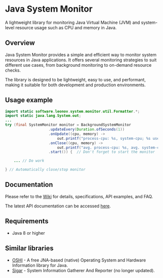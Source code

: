 Java System Monitor
===================
A lightweight library for monitoring Java Virtual Machine (JVM) and system-level resource usage such as CPU and memory in Java.

Overview
--------
Java System Monitor provides a simple and efficient way to monitor system resources in Java applications. It offers several monitoring strategies to suit different use cases, from background monitoring to on-demand resource checks.

The library is designed to be lightweight, easy to use, and performant, making it suitable for both development and production environments.

Usage example
-------------

```java
import static software.leonov.system.monitor.util.Formatter.*;
import static java.lang.System.out;
...
try (final SystemMonitor monitor = BackgroundSystemMonitor
                    .updateEvery(Duration.ofSeconds(1))
                    .onUpdate((cpu, memory) ->
                        out.printf("process-cpu: %s, system-cpu; %s used-memory: %s%n", formatPercent(cpu.getProcessCpuLoad()), formatPercent(cpu.getSystemCpuLoad()), formatDecimalBytes(memory.getUsedMemory())))
                    .onClose((cpu, memory) ->
                        out.printf("avg. process-cpu: %s, avg. system-cpu %s, max. used-memory: %s%n", formatPercent(cpu.getAverageProcessCpuLoad()), formatPercent(cpu.getAverageSystemCpuLoad()), formatDecimalBytes(memory.getMaxUsedMemory())))
                    .start()) {  // Don't forget to start the monitor

    ... // Do work

} // Automatically close/stop monitor
```

Documentation
-------------
Please refer to the [Wiki](https://github.com/zleonov/java-system-monitor/wiki) for details, specifications, API examples, and FAQ.

The latest API documentation can be accessed [here](https://zleonov.github.io/java-system-monitor/api/latest).

Requirements
------------
- Java 8 or higher

Similar libraries
-----------------
- [OSHI](https://github.com/oshi/oshi) - A free JNA-based (native) Operating System and Hardware Information library for Java.
- [Sigar](https://github.com/hyperic/sigar) - System Information Gatherer And Reporter (no longer updated).